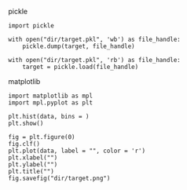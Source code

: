 pickle

    import pickle
    
    with open("dir/target.pkl", 'wb') as file_handle:
        pickle.dump(target, file_handle)
    
    with open("dir/target.pkl", 'rb') as file_handle:
        target = pickle.load(file_handle)


matplotlib
    
    import matplotlib as mpl
    import mpl.pyplot as plt
    
    plt.hist(data, bins = )
    plt.show()
    
    fig = plt.figure(0)
    fig.clf()
    plt.plot(data, label = "", color = 'r')
    plt.xlabel("")
    plt.ylabel("")
    plt.title("")
    fig.savefig("dir/target.png")
